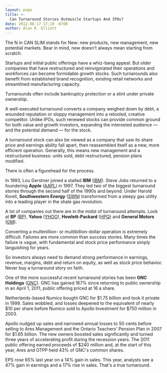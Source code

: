 ```yaml
---
layout: page
title: >-
  Can Turnaround Stories Outmuscle Startups And IPOs?
date: 2012-08-17 17:19 -0700
author: Alan R. Elliott
---
```





The N in CAN SLIM stands for New: new products, new management, new potential markets. Bear in mind, new doesn't always mean starting from scratch.


Startups and initial public offerings have a whiz-bang appeal. But older companies that have restructured and reinvigorated their operations and workforces can become formidable growth stocks. Such turnarounds also benefit from established brand recognition, existing retail networks and streamlined manufacturing capacity.


Turnarounds often include bankruptcy protection or a stint under private ownership.


A well-executed turnaround converts a company weighed down by debt, a wounded reputation or sloppy management into a retooled, creative competitor. Unlike IPOs, such renewed stocks can provide common ground for both value and growth investors, expanding the interested audience — and the potential demand — for the stock.


A turnaround stock can also be viewed as a company that saw its share price and earnings ability fall apart, then reassembled itself as a new, more efficient operation. Generally, this means new management and a restructured business: units sold, debt restructured, pension plans modified.


There is often a figurehead for the process.


In 1993, Lou Gerstner joined a stalled **IBM** ([IBM](https://research.investors.com/quote.aspx?symbol=IBM)). Steve Jobs returned to a foundering **Apple** ([AAPL](https://research.investors.com/quote.aspx?symbol=AAPL)) in 1997. They led two of the biggest turnaround stories through the second half of the 1990s and beyond. Under Harold Korell, **Southwestern Energy** ([SWN](https://research.investors.com/quote.aspx?symbol=SWN)) transformed from a sleepy gas utility into a leading player in the shale gas revolution.


A lot of companies out there are in the midst of turnaround attempts. Look at **BP** ([BP](https://research.investors.com/quote.aspx?symbol=BP)), **Yahoo** ([YHOO](https://research.investors.com/quote.aspx?symbol=YHOO)), **Hewlett-Packard** ([HPQ](https://research.investors.com/quote.aspx?symbol=HPQ)) and **General Motors** ([GM](https://research.investors.com/quote.aspx?symbol=GM)).


Converting a multimillion- or multibillion-dollar operation is extremely difficult. Failures are more common than success stories. Many times the failure is vague, with fundamental and stock price performance simply languishing for years.


So investors always need to demand strong performance in earnings, revenue, margins, debt and return on equity, as well as stock price behavior. Never buy a turnaround story on faith.


One of the more successful recent turnaround stories has been  **GNC Holdings** ([GNC](https://research.investors.com/quote.aspx?symbol=GNC)). GNC has gained 167% since returning to public ownership in an April 1, 2011, public offering priced at 16 a share.


Netherlands-based Numico bought GNC for \$1.75 billion and took it private in 1999. Sales wobbled, and losses deepened to the equivalent of nearly \$10 per share before Numico sold to Apollo Investment for \$750 million in 2003.


Apollo nudged up sales and narrowed annual losses to 50 cents before selling to Ares Management and the Ontario Teachers' Pension Plan in 2007 for \$1.65 billion. The new owners boosted sales significantly and turned three years of accelerating profit during the recession years. The 2011 public offering earned proceeds of \$240 million and, at the start of this year, Ares and OTPP held 43% of GNC's common shares.


EPS rose 65% last year on a 14% gain in sales. This year, analysts see a 47% gain in earnings and a 17% rise in sales. That's a true turnaround.




